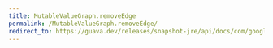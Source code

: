 ```yaml
---
title: MutableValueGraph.removeEdge
permalink: /MutableValueGraph.removeEdge/
redirect_to: https://guava.dev/releases/snapshot-jre/api/docs/com/google/common/graph/MutableValueGraph.html#removeEdge-N-N-
---
```

